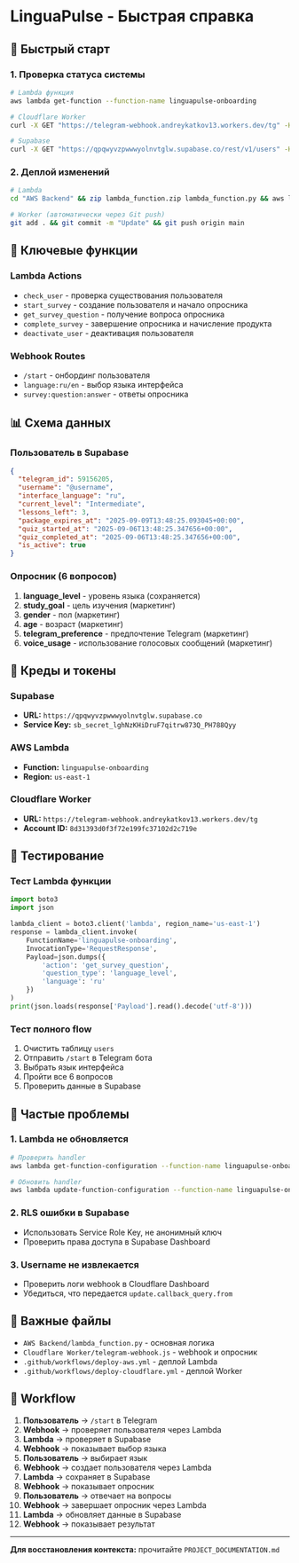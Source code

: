 # LinguaPulse - Быстрая справка

## 🚀 Быстрый старт

### 1. Проверка статуса системы
```bash
# Lambda функция
aws lambda get-function --function-name linguapulse-onboarding

# Cloudflare Worker
curl -X GET "https://telegram-webhook.andreykatkov13.workers.dev/tg" -H "Content-Type: application/json" -d '{"test": "ping"}'

# Supabase
curl -X GET "https://qpqwyvzpwwwyolnvtglw.supabase.co/rest/v1/users" -H "Authorization: Bearer sb_secret_lghNzKHiDruF7qitrw873Q_PH788Qyy" -H "apikey: sb_secret_lghNzKHiDruF7qitrw873Q_PH788Qyy"
```

### 2. Деплой изменений
```bash
# Lambda
cd "AWS Backend" && zip lambda_function.zip lambda_function.py && aws lambda update-function-code --function-name linguapulse-onboarding --zip-file fileb://lambda_function.zip

# Worker (автоматически через Git push)
git add . && git commit -m "Update" && git push origin main
```

## 🔧 Ключевые функции

### Lambda Actions
- `check_user` - проверка существования пользователя
- `start_survey` - создание пользователя и начало опросника
- `get_survey_question` - получение вопроса опросника
- `complete_survey` - завершение опросника и начисление продукта
- `deactivate_user` - деактивация пользователя

### Webhook Routes
- `/start` - онбординг пользователя
- `language:ru/en` - выбор языка интерфейса
- `survey:question:answer` - ответы опросника

## 📊 Схема данных

### Пользователь в Supabase
```json
{
  "telegram_id": 59156205,
  "username": "@username",
  "interface_language": "ru",
  "current_level": "Intermediate",
  "lessons_left": 3,
  "package_expires_at": "2025-09-09T13:48:25.093045+00:00",
  "quiz_started_at": "2025-09-06T13:48:25.347656+00:00",
  "quiz_completed_at": "2025-09-06T13:48:25.347656+00:00",
  "is_active": true
}
```

### Опросник (6 вопросов)
1. **language_level** - уровень языка (сохраняется)
2. **study_goal** - цель изучения (маркетинг)
3. **gender** - пол (маркетинг)
4. **age** - возраст (маркетинг)
5. **telegram_preference** - предпочтение Telegram (маркетинг)
6. **voice_usage** - использование голосовых сообщений (маркетинг)

## 🔐 Креды и токены

### Supabase
- **URL:** `https://qpqwyvzpwwwyolnvtglw.supabase.co`
- **Service Key:** `sb_secret_lghNzKHiDruF7qitrw873Q_PH788Qyy`

### AWS Lambda
- **Function:** `linguapulse-onboarding`
- **Region:** `us-east-1`

### Cloudflare Worker
- **URL:** `https://telegram-webhook.andreykatkov13.workers.dev/tg`
- **Account ID:** `8d31393d0f3f72e199fc37102d2c719e`

## 🧪 Тестирование

### Тест Lambda функции
```python
import boto3
import json

lambda_client = boto3.client('lambda', region_name='us-east-1')
response = lambda_client.invoke(
    FunctionName='linguapulse-onboarding',
    InvocationType='RequestResponse',
    Payload=json.dumps({
        'action': 'get_survey_question',
        'question_type': 'language_level',
        'language': 'ru'
    })
)
print(json.loads(response['Payload'].read().decode('utf-8')))
```

### Тест полного flow
1. Очистить таблицу `users`
2. Отправить `/start` в Telegram бота
3. Выбрать язык интерфейса
4. Пройти все 6 вопросов
5. Проверить данные в Supabase

## 🚨 Частые проблемы

### 1. Lambda не обновляется
```bash
# Проверить handler
aws lambda get-function-configuration --function-name linguapulse-onboarding

# Обновить handler
aws lambda update-function-configuration --function-name linguapulse-onboarding --handler lambda_function.lambda_handler
```

### 2. RLS ошибки в Supabase
- Использовать Service Role Key, не анонимный ключ
- Проверить права доступа в Supabase Dashboard

### 3. Username не извлекается
- Проверить логи webhook в Cloudflare Dashboard
- Убедиться, что передается `update.callback_query.from`

## 📁 Важные файлы

- `AWS Backend/lambda_function.py` - основная логика
- `Cloudflare Worker/telegram-webhook.js` - webhook и опросник
- `.github/workflows/deploy-aws.yml` - деплой Lambda
- `.github/workflows/deploy-cloudflare.yml` - деплой Worker

## 🔄 Workflow

1. **Пользователь** → `/start` в Telegram
2. **Webhook** → проверяет пользователя через Lambda
3. **Lambda** → проверяет в Supabase
4. **Webhook** → показывает выбор языка
5. **Пользователь** → выбирает язык
6. **Webhook** → создает пользователя через Lambda
7. **Lambda** → сохраняет в Supabase
8. **Webhook** → показывает опросник
9. **Пользователь** → отвечает на вопросы
10. **Webhook** → завершает опросник через Lambda
11. **Lambda** → обновляет данные в Supabase
12. **Webhook** → показывает результат

---

**Для восстановления контекста:** прочитайте `PROJECT_DOCUMENTATION.md`
